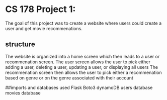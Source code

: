 # CS 178 Project 1:
The goal of this project was to create a website where users could create a user and get movie recommenations. 

## structure
The website is organized into a home screen which then leads to a user or recommenation screen.
The user screen allows the user to pick either adding a user, deleting a user, updating a user, or displaying all users
The recommenation screen then allows the user to pick either a recommenation based on genre or on the genre associated with their account

##imports and databases used
Flask
Boto3
dynamoDB users database
movies database
